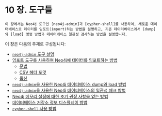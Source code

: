 # 10 장. 도구들
```
이 장에서는 Neo4j 도구인 [neo4j-admin]과 [cypher-shell]를 사용하여, 새로운 데이터베이스로 데이터를 임포트(import)하는 방법을 설명하고, 기존 데이터베이스에서 [dump]와 [load] 명령 방법과 데이터베이스 일관성 검사하는 방법을 설명합니다.
```
이 장은 다음의 주제로 구성됩니다:

* [`neo4j-admin` 도구 설명](/tools/neo4j-admin.md)
* [임포트 도구를 사용하여 Neo4j에 데이터를 임포트하는 방법](/tools/import.md)
  - [문법](/tools/import/syntax.md)
  - [CSV 헤더 포맷](tools/import/file-header-format.md)
  - [옵션](/tools/import/options.md)
* [`neo4j-admin`을 사용한 Neo4j 데이터베이스 dump와 load 방법](/tools/dump-load.md)
* [`neo4j-admin`을 사용한 Neo4j 데이터베이스의 일관성 체크 방법](/tools/consistency-checker.md)
* [Neo4j 메모리 설정에 대한 초기 권장 사항을 얻는 방법](/tools/neo4j-admin-memrec.md)
* [데이터베이스 저장소 정보 디스플레이 방법](/tools/store-info.md)
* [`cypher-shell` 사용 방법](/tools/cypher-shell.md)
